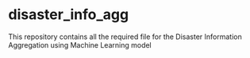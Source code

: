 # disaster_info_agg
This repository contains all the required file for the Disaster Information Aggregation using Machine Learning model
